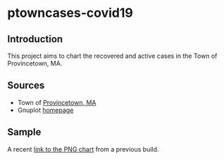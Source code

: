 # ptowncases-covid19

## Introduction

This project aims to chart the recovered and active cases in the Town of Provincetown, MA.

## Sources

- Town of [Provincetown, MA](http://www.provincetown-ma.gov/)
- Gnuplot [homepage](http://www.gnuplot.info/)

## Sample

A recent [link to the PNG chart](timeline.png) from a previous build.
